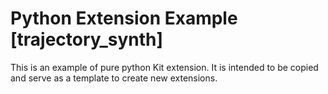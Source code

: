 # Python Extension Example [trajectory_synth]

This is an example of pure python Kit extension. It is intended to be copied and serve as a template to create new extensions.

